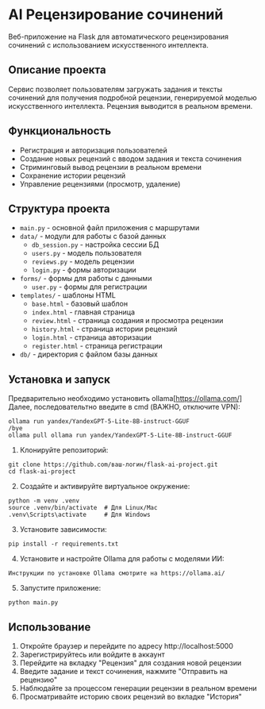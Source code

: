 # AI Рецензирование сочинений

Веб-приложение на Flask для автоматического рецензирования сочинений с использованием искусственного интеллекта.

## Описание проекта

Сервис позволяет пользователям загружать задания и тексты сочинений для получения подробной рецензии, генерируемой моделью искусственного интеллекта. Рецензия выводится в реальном времени.

## Функциональность

- Регистрация и авторизация пользователей
- Создание новых рецензий с вводом задания и текста сочинения
- Стриминговый вывод рецензии в реальном времени 
- Сохранение истории рецензий
- Управление рецензиями (просмотр, удаление)

## Структура проекта

- `main.py` - основной файл приложения с маршрутами
- `data/` - модули для работы с базой данных
  - `db_session.py` - настройка сессии БД
  - `users.py` - модель пользователя
  - `reviews.py` - модель рецензии
  - `login.py` - формы авторизации
- `forms/` - формы для работы с данными
  - `user.py` - формы для регистрации
- `templates/` - шаблоны HTML
  - `base.html` - базовый шаблон
  - `index.html` - главная страница
  - `review.html` - страница создания и просмотра рецензии
  - `history.html` - страница истории рецензий
  - `login.html` - страница авторизации
  - `register.html` - страница регистрации
- `db/` - директория с файлом базы данных

## Установка и запуск
Предварительно необходимо установить ollama[https://ollama.com/]
Далее, последовательтно введите в cmd (ВАЖНО, отключите VPN):
```
ollama run yandex/YandexGPT-5-Lite-8B-instruct-GGUF
/bye
ollama pull ollama run yandex/YandexGPT-5-Lite-8B-instruct-GGUF
```

1. Клонируйте репозиторий:
```
git clone https://github.com/ваш-логин/flask-ai-project.git
cd flask-ai-project
```

2. Создайте и активируйте виртуальное окружение:
```
python -m venv .venv
source .venv/bin/activate  # Для Linux/Mac
.venv\Scripts\activate     # Для Windows
```

3. Установите зависимости:
```
pip install -r requirements.txt
```

4. Установите и настройте Ollama для работы с моделями ИИ:
```
Инструкции по установке Ollama смотрите на https://ollama.ai/
```

5. Запустите приложение:
```
python main.py
```

## Использование

1. Откройте браузер и перейдите по адресу http://localhost:5000
2. Зарегистрируйтесь или войдите в аккаунт
3. Перейдите на вкладку "Рецензия" для создания новой рецензии
4. Введите задание и текст сочинения, нажмите "Отправить на рецензию"
5. Наблюдайте за процессом генерации рецензии в реальном времени
6. Просматривайте историю своих рецензий во вкладке "История" 
